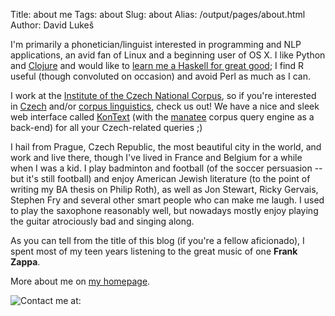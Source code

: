 Title: about me
Tags: about
Slug: about
Alias: /output/pages/about.html
Author: David Lukeš

I'm primarily a phonetician/linguist interested in programming and NLP
applications, an avid fan of Linux and a beginning user of OS X. I like Python
and [Clojure](http://www.leiningen.org) and would like to
[learn me a Haskell for great good](http://learnyouahaskell.com); I find R
useful (though convoluted on occasion) and avoid Perl as much as I can.

I work at the [Institute of the Czech National Corpus](http://www.korpus.cz),
so if you're interested in [Czech](http://en.wikipedia.org/wiki/Czech_language)
and/or [corpus linguistics](http://en.wikipedia.org/wiki/Corpus_linguistics),
check us out! We have a nice and sleek web interface called
[KonText](https://bitbucket.org/ucnk/kontext) (with the
[manatee](http://nlp.fi.muni.cz/trac/noske) corpus query engine as a back-end)
for all your Czech-related queries ;)

I hail from Prague, Czech Republic, the most beautiful city in the world, and
work and live there, though I've lived in France and Belgium for a while when I
was a kid. I play badminton and football (of the soccer persuasion -- but it's
still football) and enjoy American Jewish literature (to the point of writing
my BA thesis on Philip Roth), as well as Jon Stewart, Ricky Gervais, Stephen
Fry and several other smart people who can make me laugh. I used to play the
saxophone reasonably well, but nowadays mostly enjoy playing the guitar
atrociously bad and singing along.

As you can tell from the title of this blog (if you're a fellow aficionado), I
spent most of my teen years listening to the great music of one **Frank
Zappa**.

More about me on [my homepage](https://trnka.korpus.cz/~lukes/).

![Contact me at:]({filename}/images/dvl.png)

